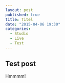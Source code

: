 ```yaml
---
layout: post
published: true
title: Titel
date: "2015-04-06 19:30"
categories: 
  - Studio
  - Live
  - Test
---
```


## Test post

Hmmmm!